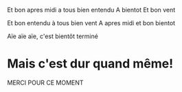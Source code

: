 Et bon apres midi a tous bien entendu
A bientot
Et bon vent

Et bon entendu à tous bien vent
A apres midi
et bon bientot

Aïe aïe aïe, c'est bientôt terminé
# Mais c'est dur quand même!

MERCI POUR CE MOMENT